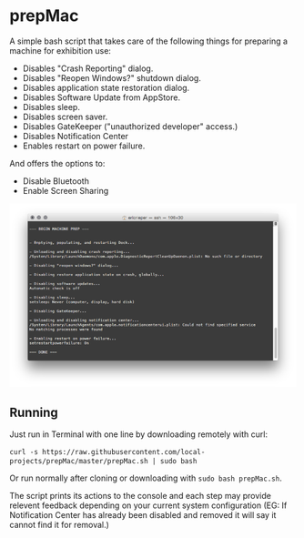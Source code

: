 # prepMac

A simple bash script that takes care of the following things for preparing a machine for exhibition use:

- Disables "Crash Reporting" dialog.
- Disables "Reopen Windows?" shutdown dialog.
- Disables application state restoration dialog.
- Disables Software Update from AppStore.
- Disables sleep.
- Disables screen saver.
- Disables GateKeeper ("unauthorized developer" access.)
- Disables Notification Center
- Enables restart on power failure.

And offers the options to:

- Disable Bluetooth
- Enable Screen Sharing

![Screenshot](https://raw.githubusercontent.com/local-projects/prepMac/screenshots/screen01.png)

## Running
Just run in Terminal with one line by downloading remotely with curl:

	curl -s https://raw.githubusercontent.com/local-projects/prepMac/master/prepMac.sh | sudo bash
	
Or run normally after cloning or downloading with `sudo bash prepMac.sh`.

The script prints its actions to the console and each step may provide relevent feedback depending on your current system configuration (EG: If Notification Center has already been disabled and removed it will say it cannot find it for removal.)
